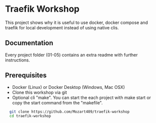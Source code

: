 # Traefik Workshop

This project shows why it is useful to use docker, docker compose and traefik for local development instead of using native clis.

## Documentation

Every project folder (01-05) contains an extra readme with further instructions.

## Prerequisites

- Docker (Linux) or Docker Desktop (Windows, Mac OSX)
- Clone this workshop via git
- Optional cli "make". You can start the each project with make start or copy the start command from the "makefile".

```bash
  git clone https://github.com/Mozart409/traefik-workshop
  cd traefik-workshop
```

